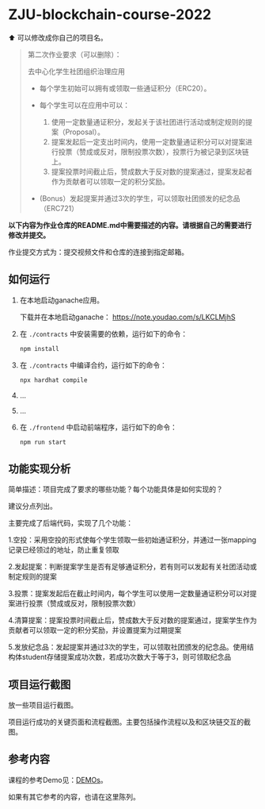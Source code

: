 # ZJU-blockchain-course-2022

⬆ 可以️修改成你自己的项目名。

> 第二次作业要求（可以删除）：
> 
> 去中心化学生社团组织治理应用 
> 
> - 每个学生初始可以拥有或领取一些通证积分（ERC20）。 
> - 每个学生可以在应用中可以： 
>    1. 使用一定数量通证积分，发起关于该社团进行活动或制定规则的提案（Proposal）。 
>    2. 提案发起后一定支出时间内，使用一定数量通证积分可以对提案进行投票（赞成或反对，限制投票次数），投票行为被记录到区块链上。 
>    3. 提案投票时间截止后，赞成数大于反对数的提案通过，提案发起者作为贡献者可以领取一定的积分奖励。 
> 
> - (Bonus）发起提案并通过3次的学生，可以领取社团颁发的纪念品（ERC721）

**以下内容为作业仓库的README.md中需要描述的内容。请根据自己的需要进行修改并提交。**

作业提交方式为：提交视频文件和仓库的连接到指定邮箱。

## 如何运行

1. 在本地启动ganache应用。

    下载并在本地启动ganache：
     https://note.youdao.com/s/LKCLMjhS
     
2. 在 `./contracts` 中安装需要的依赖，运行如下的命令：
    ```bash
    npm install
    ```
3. 在 `./contracts` 中编译合约，运行如下的命令：
    ```bash
    npx hardhat compile
    ```
4. ...
5. ...
6. 在 `./frontend` 中启动前端程序，运行如下的命令：
    ```bash
    npm run start
    ```

## 功能实现分析

简单描述：项目完成了要求的哪些功能？每个功能具体是如何实现的？

建议分点列出。

主要完成了后端代码，实现了几个功能：

1.空投：采用空投的形式使每个学生领取一些初始通证积分，并通过一张mapping记录已经领过的地址，防止重复领取

2.发起提案：判断提案学生是否有足够通证积分，若有则可以发起有关社团活动或制定规则的提案

3.投票：提案发起后在截止时间内，每个学生可以使用一定数量通证积分可以对提案进行投票（赞成或反对，限制投票次数）

4.清算提案：提案投票时间截止后，赞成数大于反对数的提案通过，提案学生作为贡献者可以领取一定的积分奖励，并设置提案为过期提案

5.发放纪念品：发起提案并通过3次的学生，可以领取社团颁发的纪念品。使用结构体student存储提案成功次数，若成功次数大于等于3，则可领取纪念品


## 项目运行截图

放一些项目运行截图。

项目运行成功的关键页面和流程截图。主要包括操作流程以及和区块链交互的截图。

## 参考内容

课程的参考Demo见：[DEMOs](https://github.com/LBruyne/blockchain-course-demos)。

如果有其它参考的内容，也请在这里陈列。
